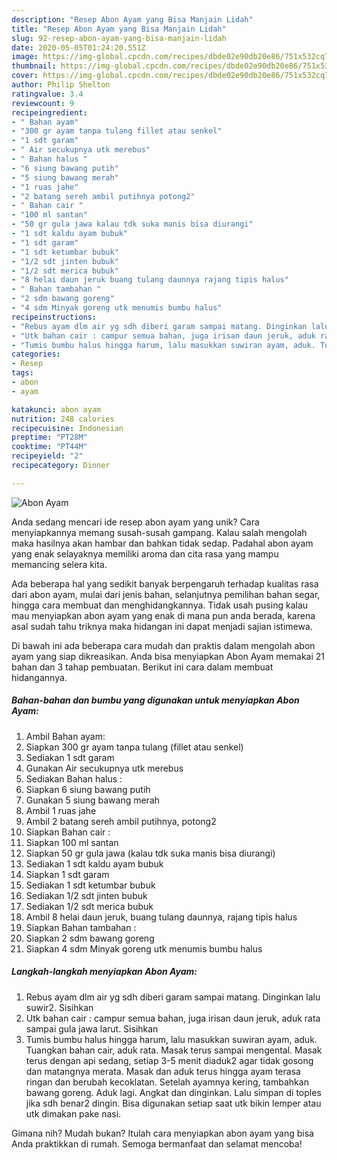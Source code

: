 ```yaml
---
description: "Resep Abon Ayam yang Bisa Manjain Lidah"
title: "Resep Abon Ayam yang Bisa Manjain Lidah"
slug: 92-resep-abon-ayam-yang-bisa-manjain-lidah
date: 2020-05-05T01:24:20.551Z
image: https://img-global.cpcdn.com/recipes/dbde02e90db20e86/751x532cq70/abon-ayam-foto-resep-utama.jpg
thumbnail: https://img-global.cpcdn.com/recipes/dbde02e90db20e86/751x532cq70/abon-ayam-foto-resep-utama.jpg
cover: https://img-global.cpcdn.com/recipes/dbde02e90db20e86/751x532cq70/abon-ayam-foto-resep-utama.jpg
author: Philip Shelton
ratingvalue: 3.4
reviewcount: 9
recipeingredient:
- " Bahan ayam"
- "300 gr ayam tanpa tulang fillet atau senkel"
- "1 sdt garam"
- " Air secukupnya utk merebus"
- " Bahan halus "
- "6 siung bawang putih"
- "5 siung bawang merah"
- "1 ruas jahe"
- "2 batang sereh ambil putihnya potong2"
- " Bahan cair "
- "100 ml santan"
- "50 gr gula jawa kalau tdk suka manis bisa diurangi"
- "1 sdt kaldu ayam bubuk"
- "1 sdt garam"
- "1 sdt ketumbar bubuk"
- "1/2 sdt jinten bubuk"
- "1/2 sdt merica bubuk"
- "8 helai daun jeruk buang tulang daunnya rajang tipis halus"
- " Bahan tambahan "
- "2 sdm bawang goreng"
- "4 sdm Minyak goreng utk menumis bumbu halus"
recipeinstructions:
- "Rebus ayam dlm air yg sdh diberi garam sampai matang. Dinginkan lalu suwir2. Sisihkan"
- "Utk bahan cair : campur semua bahan, juga irisan daun jeruk, aduk rata sampai gula jawa larut. Sisihkan"
- "Tumis bumbu halus hingga harum, lalu masukkan suwiran ayam, aduk. Tuangkan bahan cair, aduk rata. Masak terus sampai mengental. Masak terus dengan api sedang, setiap 3-5 menit diaduk2 agar tidak gosong dan matangnya merata. Masak dan aduk terus hingga ayam terasa ringan dan berubah kecoklatan. Setelah ayamnya kering, tambahkan bawang goreng. Aduk lagi. Angkat dan dinginkan. Lalu simpan di toples jika sdh benar2 dingin. Bisa digunakan setiap saat utk bikin lemper atau utk dimakan pake nasi."
categories:
- Resep
tags:
- abon
- ayam

katakunci: abon ayam 
nutrition: 248 calories
recipecuisine: Indonesian
preptime: "PT28M"
cooktime: "PT44M"
recipeyield: "2"
recipecategory: Dinner

---
```



![Abon Ayam](https://img-global.cpcdn.com/recipes/dbde02e90db20e86/751x532cq70/abon-ayam-foto-resep-utama.jpg)

Anda sedang mencari ide resep abon ayam yang unik? Cara menyiapkannya memang susah-susah gampang. Kalau salah mengolah maka hasilnya akan hambar dan bahkan tidak sedap. Padahal abon ayam yang enak selayaknya memiliki aroma dan cita rasa yang mampu memancing selera kita.

Ada beberapa hal yang sedikit banyak berpengaruh terhadap kualitas rasa dari abon ayam, mulai dari jenis bahan, selanjutnya pemilihan bahan segar, hingga cara membuat dan menghidangkannya. Tidak usah pusing kalau mau menyiapkan abon ayam yang enak di mana pun anda berada, karena asal sudah tahu triknya maka hidangan ini dapat menjadi sajian istimewa.




Di bawah ini ada beberapa cara mudah dan praktis dalam mengolah abon ayam yang siap dikreasikan. Anda bisa menyiapkan Abon Ayam memakai 21 bahan dan 3 tahap pembuatan. Berikut ini cara dalam membuat hidangannya.

<!--inarticleads1-->

##### Bahan-bahan dan bumbu yang digunakan untuk menyiapkan Abon Ayam:

1. Ambil  Bahan ayam:
1. Siapkan 300 gr ayam tanpa tulang (fillet atau senkel)
1. Sediakan 1 sdt garam
1. Gunakan  Air secukupnya utk merebus
1. Sediakan  Bahan halus :
1. Siapkan 6 siung bawang putih
1. Gunakan 5 siung bawang merah
1. Ambil 1 ruas jahe
1. Ambil 2 batang sereh ambil putihnya, potong2
1. Siapkan  Bahan cair :
1. Siapkan 100 ml santan
1. Siapkan 50 gr gula jawa (kalau tdk suka manis bisa diurangi)
1. Sediakan 1 sdt kaldu ayam bubuk
1. Siapkan 1 sdt garam
1. Sediakan 1 sdt ketumbar bubuk
1. Sediakan 1/2 sdt jinten bubuk
1. Sediakan 1/2 sdt merica bubuk
1. Ambil 8 helai daun jeruk, buang tulang daunnya, rajang tipis halus
1. Siapkan  Bahan tambahan :
1. Siapkan 2 sdm bawang goreng
1. Siapkan 4 sdm Minyak goreng utk menumis bumbu halus




<!--inarticleads2-->

##### Langkah-langkah menyiapkan Abon Ayam:

1. Rebus ayam dlm air yg sdh diberi garam sampai matang. Dinginkan lalu suwir2. Sisihkan
1. Utk bahan cair : campur semua bahan, juga irisan daun jeruk, aduk rata sampai gula jawa larut. Sisihkan
1. Tumis bumbu halus hingga harum, lalu masukkan suwiran ayam, aduk. Tuangkan bahan cair, aduk rata. Masak terus sampai mengental. Masak terus dengan api sedang, setiap 3-5 menit diaduk2 agar tidak gosong dan matangnya merata. Masak dan aduk terus hingga ayam terasa ringan dan berubah kecoklatan. Setelah ayamnya kering, tambahkan bawang goreng. Aduk lagi. Angkat dan dinginkan. Lalu simpan di toples jika sdh benar2 dingin. Bisa digunakan setiap saat utk bikin lemper atau utk dimakan pake nasi.




Gimana nih? Mudah bukan? Itulah cara menyiapkan abon ayam yang bisa Anda praktikkan di rumah. Semoga bermanfaat dan selamat mencoba!
